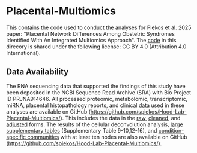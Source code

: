 # Placental-Multiomics
This contains the code used to conduct the analyses for Piekos et al. 2025 paper: "Placental Network Differences Among Obstetric Syndromes Identified With An Integrated Multiomics Approach". The [code](scripts/) in this direcory is shared under the following license: CC BY 4.0 (Attribution 4.0 International).

## Data Availability
The RNA sequencing data that supported the findings of this study have been deposited in the NCBI Sequence Read Archive (SRA) with Bio Project ID PRJNA914646. All processed proteomic, metabolomic, transcriptomic, miRNA, placental histopathology reports, and clinical [data](data/) used in these analyses are available on GitHub (https://github.com/spiekos/Hood-Lab-Placental-Multiomics/). This includes the data in the [raw](data/raw/), [cleaned](data/normalized_cleaned), and [adjusted](data/normalized_cleaned_adjusted) forms. The results of the cellular deconvolution analysis, [large supplementary tables](SupplementaryTables) (Supplementary Table 9-10,12-16), and [condition-specific communities](output) with at least ten nodes are also available on GitHub (https://github.com/spiekos/Hood-Lab-Placental-Multiomics/).

